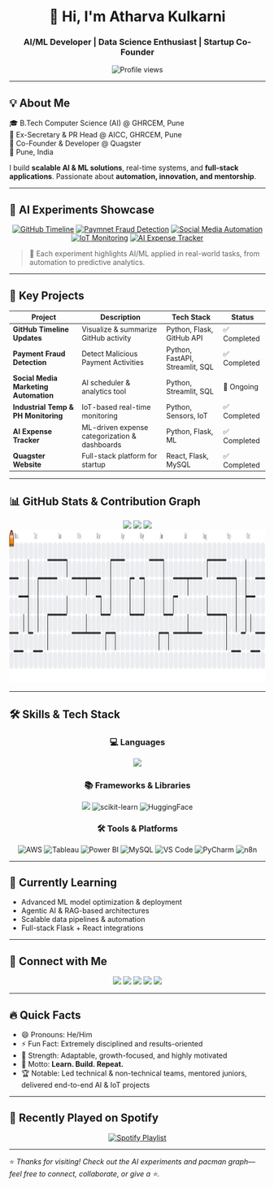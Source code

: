 <h1 align="center">👋 Hi, I'm Atharva Kulkarni</h1>
<h3 align="center">AI/ML Developer | Data Science Enthusiast | Startup Co-Founder</h3>

<div align="center">
  <img src="https://komarev.com/ghpvc/?username=Atharva-Kulkarni-694&color=blue" alt="Profile views" />
</div>

---

## 💡 About Me  

🎓 B.Tech Computer Science (AI) @ GHRCEM, Pune  
💫 Ex-Secretary & PR Head @ AICC, GHRCEM, Pune  
🚀 Co-Founder & Developer @ Quagster  
📍 Pune, India  

I build **scalable AI & ML solutions**, real-time systems, and **full-stack applications**. Passionate about **automation, innovation, and mentorship**.  

---

## 🌟 AI Experiments Showcase  

<div align="center">
  <a href="https://github.com/Atharva-Kulkarni-694/github-pulse-emails"><img src="https://img.shields.io/badge/GitHub%20Timeline-Updates-blue?style=for-the-badge&logo=github" alt="GitHub Timeline"/></a>
  <a href="https://github.com/Atharva-Kulkarni-694/Payment-Fraud-Detection"><img src="https://img.shields.io/badge/Payment-Fraud%20Detection-orange?style=for-the-badge&logo=github" alt="Paymnet Fraud Detection"/></a>
  <a href="https://github.com/Atharva-Kulkarni-694/Social-Media-Automation"><img src="https://img.shields.io/badge/Social%20Media-Automation-red?style=for-the-badge&logo=github" alt="Social Media Automation"/></a>
  <a href="https://github.com/Atharva-Kulkarni-694/Industrial-Temp-PH-Monitoring"><img src="https://img.shields.io/badge/Temp%20%26%20PH-Monitoring-green?style=for-the-badge&logo=github" alt="IoT Monitoring"/></a>
  <a href="https://github.com/Atharva-Kulkarni-694/AI-Expense-Tracker"><img src="https://img.shields.io/badge/AI-Expense%20Tracker-yellow?style=for-the-badge&logo=github" alt="AI Expense Tracker"/></a>
  
</div>

> 🚀 Each experiment highlights AI/ML applied in real-world tasks, from automation to predictive analytics.

---

## 🚀 Key Projects  

| Project | Description | Tech Stack | Status |
|--------|------------|------------|--------|
| **GitHub Timeline Updates** | Visualize & summarize GitHub activity | Python, Flask, GitHub API | ✅ Completed |
| **Payment Fraud Detection** | Detect Malicious Payment Activities | Python, FastAPI, Streamlit, SQL | ✅ Completed |
| **Social Media Marketing Automation** | AI scheduler & analytics tool | Python, Streamlit, SQL | 🔄 Ongoing |
| **Industrial Temp & PH Monitoring** | IoT-based real-time monitoring | Python, Sensors, IoT | ✅ Completed |
| **AI Expense Tracker** | ML-driven expense categorization & dashboards | Python, Flask, ML | ✅ Completed |
| **Quagster Website** | Full-stack platform for startup | React, Flask, MySQL | ✅ Completed |

---

## 📊 GitHub Stats & Contribution Graph  

<div align="center">
  <img src="https://github-readme-stats.vercel.app/api?username=Atharva-Kulkarni-694&show_icons=true&theme=dracula&count_private=true" height="150" />
  <img src="https://github-profile-trophy.vercel.app?username=Atharva-Kulkarni-694&theme=dracula" height="150" />
  <img src="https://github-readme-activity-graph.vercel.app/graph?username=Atharva-Kulkarni-694&theme=dracula&area=true&radius=16" height="300" />
</div>

<div align="center">
  <img src="https://raw.githubusercontent.com/Atharva-Kulkarni-694/Atharva-Kulkarni-694/output/pacman-contribution-graph.svg" height="300" alt="Pacman Contribution Graph"/>
</div>

---

## 🛠️ Skills & Tech Stack  

<div align="center">

### 💻 Languages
<img src="https://skillicons.dev/icons?i=python,js,html,css,php" height="50" />

### 📚 Frameworks & Libraries
<img src="https://skillicons.dev/icons?i=tensorflow,pytorch,opencv,react" height="50" />
<img src="https://avatars.githubusercontent.com/u/356106?s=200&v=4" height="50" alt="scikit-learn"/>
<img src="https://huggingface.co/front/assets/huggingface_logo.svg" height="50" alt="HuggingFace"/>

### 🛠️ Tools & Platforms
<img src="https://cdn.jsdelivr.net/gh/devicons/devicon/icons/amazonwebservices/amazonwebservices-original.svg" height="40" alt="AWS"/>
<img src="https://cdn.worldvectorlogo.com/logos/tableau-software.svg" height="40" alt="Tableau"/>
<img src="https://upload.wikimedia.org/wikipedia/commons/c/cf/New_Power_BI_Logo.svg" height="40" alt="Power BI"/>
<img src="https://cdn.jsdelivr.net/gh/devicons/devicon/icons/mysql/mysql-original.svg" height="40" alt="MySQL"/>
<img src="https://cdn.jsdelivr.net/gh/devicons/devicon/icons/vscode/vscode-original.svg" height="40" alt="VS Code"/>
<img src="https://cdn.jsdelivr.net/gh/devicons/devicon/icons/pycharm/pycharm-original.svg" height="40" alt="PyCharm"/>
<img src="https://avatars.githubusercontent.com/u/45487711?s=200&v=4" height="40" alt="n8n"/>

</div>

---

## 🧠 Currently Learning  

- Advanced ML model optimization & deployment  
- Agentic AI & RAG-based architectures  
- Scalable data pipelines & automation  
- Full-stack Flask + React integrations  

---

## 🤝 Connect with Me  

<div align="center">
  <a href="mailto:kulkarniatharva879@gmail.com"><img src="https://img.shields.io/badge/Gmail-D14836?logo=gmail&logoColor=white&style=for-the-badge" height="30"/></a>
  <a href="https://atharvakulkarniport.netlify.app"><img src="https://img.shields.io/badge/Portfolio-000000?logo=vercel&logoColor=white&style=for-the-badge" height="30"/></a>
  <a href="https://linkedin.com/in/atharva-kulkarni-049750271"><img src="https://img.shields.io/badge/LinkedIn-0077B5?logo=linkedin&logoColor=white&style=for-the-badge" height="30"/></a>
  <a href="https://github.com/Atharva-Kulkarni-694"><img src="https://img.shields.io/badge/GitHub-181717?logo=github&logoColor=white&style=for-the-badge" height="30"/></a>
  <a href="https://twitter.com/AtharvaK1326"><img src="https://img.shields.io/badge/Twitter-1DA1F2?logo=twitter&logoColor=white&style=for-the-badge" height="30"/></a>
</div>

---

## 🔥 Quick Facts  

- 😄 Pronouns: He/Him  
- ⚡ Fun Fact: Extremely disciplined and results-oriented  
- 💪 Strength: Adaptable, growth-focused, and highly motivated  
- 💬 Motto: **Learn. Build. Repeat.**  
- 🏆 Notable: Led technical & non-technical teams, mentored juniors, delivered end-to-end AI & IoT projects  


---

## 🎵 Recently Played on Spotify  

<div align="center">
  <a href="https://open.spotify.com/playlist/0WZVDBNhUjN61jVBYvhrUo" target="_blank">
    <img src="https://img.shields.io/badge/Spotify-Listen-green?style=for-the-badge&logo=spotify&logoColor=white" alt="Spotify Playlist">
  </a>
</div>




---

⭐️ *Thanks for visiting! Check out the AI experiments and pacman graph—feel free to connect, collaborate, or give a ⭐️.*
